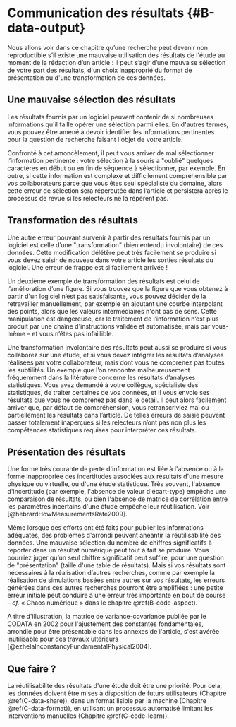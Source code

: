 # Communication des résultats {#B-data-output}

Nous allons voir dans ce chapitre qu’une recherche peut devenir non
reproductible s’il existe une mauvaise utilisation des résultats de l'étude au
moment de la rédaction d’un article : il peut s’agir d’une mauvaise sélection
de votre part des résultats, d'un choix inapproprié du format de présentation
ou d'une transformation de ces données.

## Une mauvaise sélection des résultats

Les résultats fournis par un logiciel peuvent contenir de si nombreuses informations qu'il faille opérer une sélection parmi elles. En d'autres termes, vous pouvez être amené à devoir identifier les informations pertinentes pour la question de recherche faisant l'objet de votre article.

Confronté à cet amoncèlement, il peut vous arriver de mal
sélectionner l’information pertinente : votre sélection à la souris a "oublié"
quelques caractères en début ou en fin de séquence à sélectionner, par
exemple. 
En outre, si cette information est complexe et difficilement
compréhensible par vos collaborateurs parce que vous êtes seul spécialiste du
domaine, alors cette erreur de sélection sera répercutée dans l’article et 
persistera après le processus de
revue si les relecteurs ne la répèrent pas.

## Transformation des résultats

Une autre erreur pouvant survenir à partir des résultats fournis par un
logiciel est celle d’une "transformation" (bien entendu involontaire) de ces
données. Cette modification délétère peut très facilement se produire si vous
devez saisir de nouveau dans votre article les sorties résultats du logiciel. 
Une erreur de frappe est si facilement arrivée !

Un deuxième exemple de transformation des résultats est celui de l’amélioration
d’une figure. Si vous trouvez que la figure que vous obtenez à partir d'un
logiciel n’est pas satisfaisante, vous pouvez décider de la retravailler
manuellement, par exemple en ajoutant une courbe interpolant des points, alors
que les valeurs intermédiaires n'ont pas de sens. Cette manipulation est
dangereuse, car le traitement de l’information n’est plus produit par une
chaîne d'instructions validée et automatisée, mais par vous-même – et vous
n’êtes pas infaillible.

Une transformation involontaire des résultats peut aussi se produire si vous
collaborez sur une étude, et si vous devez intégrer les résultats d’analyses
réalisées par votre collaborateur, mais dont vous ne comprenez pas toutes les
subtilités. Un exemple que l’on rencontre malheureusement fréquemment dans la
litérature concerne les résultats d’analyses statistiques. Vous avez demandé à
votre collègue, spécialiste des statistiques, de traiter certaines de vos
données, et il vous envoie ses résultats que vous ne comprenez pas dans le
détail. Il peut alors facilement arriver que, par défaut de compréhension, vous
retranscriviez mal ou partiellement les résultats dans l’article. De telles
erreurs de saisie peuvent passer totalement inaperçues si les relecteurs n’ont
pas non plus les compétences statistiques requises pour interpréter ces
résultats.

## Présentation des résultats

Une forme très courante de perte d'information est liée à l'absence ou à la
forme inappropriée des incertitudes associées aux résultats d'une mesure
physique ou virtuelle, ou d'une étude statistique. Très souvent, l'absence
d'incertitude (par exemple, l'absence de valeur d'écart-type) empêche une
comparaison de résultats, ou bien l'absence de matrice de corrélation entre les
paramètres incertains d'une étude empêche leur réutilisation. Voir [@hebrardHowMeasurementsRate2009].

Même lorsque des efforts ont été faits pour publier les informations adéquates,
des problèmes d'arrondi peuvent anéantir la réutilisabilité des données. Une
mauvaise sélection du nombre de chiffres significatifs à reporter dans un
résultat numérique peut tout à fait se produire. Vous pourriez juger qu’un seul
chiffre significatif peut suffire, pour une question de "présentation" (taille
d'une table de résultats). Mais si vos résultats sont nécessaires à la
réalisation d’autres recherches, comme par exemple la réalisation de
simulations basées entre autres sur vos résultats, les erreurs générées dans
ces autres recherches pourront être amplifiées : une petite erreur initiale peut
conduire à une erreur très importante en bout de course – _cf._ « Chaos numérique
» dans le chapitre \@ref(B-code-aspect).

A titre d'illustration, la matrice de variance-covariance publiée par le CODATA
en 2002 pour l'ajustement des constantes fondamentales, arrondie pour être
présentable dans les annexes de l'article, s'est avérée inutilisable pour des
travaux ultérieurs [@ezhelaInconstancyFundamentalPhysical2004].

## Que faire ?

La réutilisabilité des résultats d'une étude doit être une priorité. Pour
cela, les données doivent être mises à disposition de futurs utilisateurs 
(Chapitre \@ref(C-data-share)), 
dans un format lisible par la machine (Chapitre \@ref(C-data-format)), 
en utilisant un processus automatisé limitant les interventions manuelles
(Chapitre \@ref(C-code-learn)).
